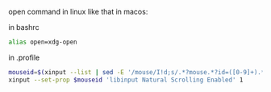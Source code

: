 open command in linux like that in macos:

in bashrc

```bash
alias open=xdg-open
```

in .profile
```bash
mouseid=$(xinput --list | sed -E '/mouse/I!d;s/.*?mouse.*?id=([0-9]+).*/\1/i;q')
xinput --set-prop $mouseid 'libinput Natural Scrolling Enabled' 1
```
